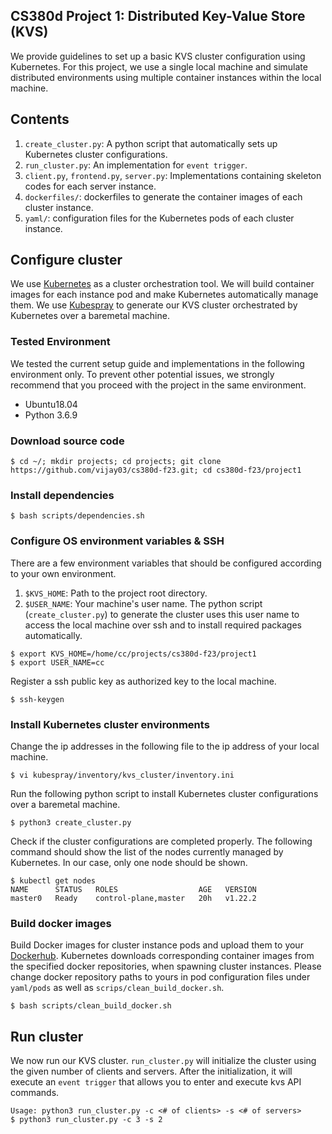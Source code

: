 ## CS380d Project 1: Distributed Key-Value Store (KVS)

We provide guidelines to set up a basic KVS cluster configuration using
Kubernetes. For this project, we use a single local machine and simulate 
distributed environments using multiple container instances within the local
machine.

## Contents

1. `create_cluster.py`: A python script that automatically sets up Kubernetes cluster configurations.
2. `run_cluster.py`: An implementation for `event trigger`.
3. `client.py`, `frontend.py`, `server.py`: Implementations containing skeleton codes for each server instance.
4. `dockerfiles/`: dockerfiles to generate the container images of each cluster instance.
5. `yaml/`: configuration files for the Kubernetes pods of each cluster instance.

## Configure cluster

We use [Kubernetes](https://kubernetes.io/) as a cluster orchestration tool.
We will build container images for each instance pod and make Kubernetes
automatically manage them. We use [Kubespray](https://github.com/kubernetes-sigs/kubespray) to generate 
our KVS cluster orchestrated by Kubernetes over a baremetal machine.

### Tested Environment

We tested the current setup guide and implementations in the following environment only.
To prevent other potential issues, we strongly recommend that you proceed with the 
project in the same environment.

- Ubuntu18.04
- Python 3.6.9

### Download source code

```
$ cd ~/; mkdir projects; cd projects; git clone https://github.com/vijay03/cs380d-f23.git; cd cs380d-f23/project1
```

### Install dependencies

```
$ bash scripts/dependencies.sh
```

### Configure OS environment variables & SSH

There are a few environment variables that should be configured according to your own environment.

1. `$KVS_HOME`: Path to the project root directory.
2. `$USER_NAME`: Your machine's user name. The python script (`create_cluster.py`) to generate the
cluster uses this user name to access the local machine over ssh and to install required packages automatically.

```
$ export KVS_HOME=/home/cc/projects/cs380d-f23/project1
$ export USER_NAME=cc
```

Register a ssh public key as authorized key to the local machine.

```
$ ssh-keygen
```


### Install Kubernetes cluster environments

Change the ip addresses in the following file to the ip address of your local machine.
```
$ vi kubespray/inventory/kvs_cluster/inventory.ini
```
Run the following python script to install Kubernetes cluster configurations over a baremetal machine.
```
$ python3 create_cluster.py
```

Check if the cluster configurations are completed properly. The following command should show 
the list of the nodes currently managed by Kubernetes. In our case, only one node should be shown.

```
$ kubectl get nodes
NAME      STATUS   ROLES                  AGE   VERSION
master0   Ready    control-plane,master   20h   v1.22.2
```

### Build docker images
Build Docker images for cluster instance pods and upload them to your [Dockerhub](https://hub.docker.com/).
Kubernetes downloads corresponding container images from the specified docker 
repositories, when spawning cluster instances. Please change docker repository
paths to yours in pod configuration files under `yaml/pods` as well as `scrips/clean_build_docker.sh`.

```
$ bash scripts/clean_build_docker.sh
```

## Run cluster
We now run our KVS cluster. `run_cluster.py` will initialize the cluster using the
given number of clients and servers. After the initialization, it will execute an  `event trigger`
that allows you to enter and execute kvs API commands.

```
Usage: python3 run_cluster.py -c <# of clients> -s <# of servers>
$ python3 run_cluster.py -c 3 -s 2
```


